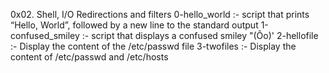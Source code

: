 0x02. Shell, I/O Redirections and filters
0-hello_world :- script that prints “Hello, World”, followed by a new line to the standard output
1-confused_smiley :- script that displays a confused smiley "(Ôo)'
2-hellofile :- Display the content of the /etc/passwd file
3-twofiles :- Display the content of /etc/passwd and /etc/hosts
